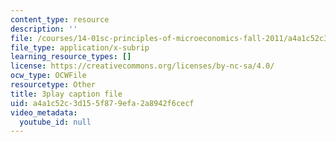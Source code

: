 ```yaml
---
content_type: resource
description: ''
file: /courses/14-01sc-principles-of-microeconomics-fall-2011/a4a1c52c3d155f879efa2a8942f6cecf_aflMMnyAO0E.vtt
file_type: application/x-subrip
learning_resource_types: []
license: https://creativecommons.org/licenses/by-nc-sa/4.0/
ocw_type: OCWFile
resourcetype: Other
title: 3play caption file
uid: a4a1c52c-3d15-5f87-9efa-2a8942f6cecf
video_metadata:
  youtube_id: null
---
```

